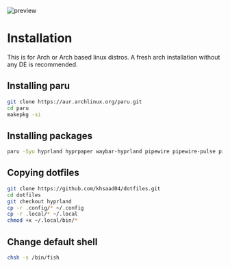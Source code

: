 ![preview](https://github.com/khsaad04/dotfiles/blob/hyprland/assets/preview.png?raw=true)

# Installation 

This is for Arch or Arch based linux distros. A fresh arch installation without any DE is recommended.

## Installing paru
```sh
git clone https://aur.archlinux.org/paru.git
cd paru
makepkg -si
```

## Installing packages
```sh
paru -Syu hyprland hyprpaper waybar-hyprland pipewire pipewire-pulse pipewire-jack pamixer wireplumber xorg-xwayland xdg-desktop-portal-hyprland qt5-wayland qt6-wayland grim slurp wofi kitty fish starship cava-git neofetch btop bat neovim ripgrep fd unzip npm wl-clipboard dunst libnotify sddm ttf-firacode-nerd noto-fonts noto-fonts-emoji noto-fonts-extra noto-fonts-cjk catppuccin-gtk-theme-mocha papirus-icon-theme polkit-gnome mesa vulkan-intel firefox --needed
```
## Copying dotfiles
```sh
git clone https://github.com/khsaad04/dotfiles.git
cd dotfiles
git checkout hyprland
cp -r .config/* ~/.config
cp -r .local/* ~/.local
chmod +x ~/.local/bin/*
```

## Change default shell

```sh
chsh -s /bin/fish
```
